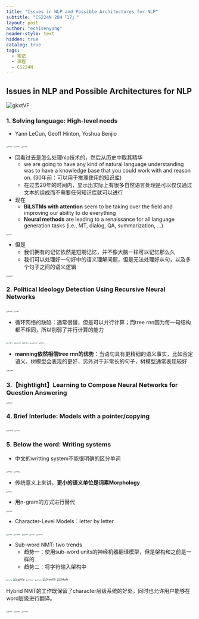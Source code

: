 ```yaml
---
title: "Issues in NLP and Possible Architectures for NLP"
subtitle: "CS224N 284「17」"
layout: post
author: "echisenyang"
header-style: text
hidden: true
catalog: true
tags:
  - 笔记
  - 课程
  - CS224N
---
```




## Issues in NLP and Possible Architectures for NLP

![gkxtVF](https://gitee.com/echisenyang/GiteeForUpicUse/raw/master/uPic/gkxtVF.png)

### 1. Solving language: High-level needs

- Yann LeCun, Geoff Hinton, Yoshua Benjio

<img src="https://gitee.com/echisenyang/GiteeForUpicUse/raw/master/uPic/n9mf7J.png" alt="n9mf7J" style="zoom:25%;" />

<img src="https://gitee.com/echisenyang/GiteeForUpicUse/raw/master/uPic/Or7Dav.png" alt="Or7Dav" style="zoom:25%;" />

<img src="https://gitee.com/echisenyang/GiteeForUpicUse/raw/master/uPic/jhPzcW.png" alt="jhPzcW" style="zoom:25%;" />

- 回看过去是怎么处理nlp技术的，然后从历史中取其精华
  -  we are going to have any kind of natural language understanding was to have a knowledge base that you could work with and reason on. (30年前：可以用于推理使用的知识库)
  - 在过去20年的时间内，显示出实际上有很多自然语言处理是可以仅仅通过文本的组成而不需要任何知识库就可以进行
- 现在
  - **BiLSTMs with attention** seem to be taking over the field and improving our ability to do everything
  - **Neural methods** are leading to a renaissance for all language generation tasks (i.e., MT, dialog, QA, summarization, …)

<img src="https://gitee.com/echisenyang/GiteeForUpicUse/raw/master/uPic/nYuLyl.png" alt="nYuLyl" style="zoom:25%;" />

- 但是
  - 我们拥有的记忆依然是短期记忆，并不像大脑一样可以记忆那么久
  - 我们可以处理好一句好中的语义理解问题，但是无法处理好从句，以及多个句子之间的语义逻辑

<img src="https://gitee.com/echisenyang/GiteeForUpicUse/raw/master/uPic/NguXaX.png" alt="NguXaX" style="zoom:25%;" />

### 2. Political Ideology Detection Using Recursive Neural Networks

<img src="https://gitee.com/echisenyang/GiteeForUpicUse/raw/master/uPic/HyXAlg.png" alt="HyXAlg" style="zoom:25%;" />

<img src="https://gitee.com/echisenyang/GiteeForUpicUse/raw/master/uPic/I2uiEf.png" alt="I2uiEf" style="zoom:25%;" />

- 循环网络的缺陷：通常很慢，但是可以并行计算；而tree rnn因为每一句结构都不相同，所以削弱了并行计算的能力

<img src="https://gitee.com/echisenyang/GiteeForUpicUse/raw/master/uPic/ocTR23.png" alt="ocTR23" style="zoom:25%;" />

<img src="https://gitee.com/echisenyang/GiteeForUpicUse/raw/master/uPic/HaoHhN.png" alt="HaoHhN" style="zoom:25%;" />

<img src="https://gitee.com/echisenyang/GiteeForUpicUse/raw/master/uPic/MF0Dps.png" alt="MF0Dps" style="zoom:25%;" />

<img src="https://gitee.com/echisenyang/GiteeForUpicUse/raw/master/uPic/wd3YcM.png" alt="wd3YcM" style="zoom:25%;" />

<img src="https://gitee.com/echisenyang/GiteeForUpicUse/raw/master/uPic/VArCdr.png" alt="VArCdr" style="zoom:25%;" />

- **manning依然相信tree rnn的优势**：当语句具有更精细的语义事实，比如否定语义、树模型会表现的更好，另外对于非常长的句子，树模型通常表现较好

<img src="https://gitee.com/echisenyang/GiteeForUpicUse/raw/master/uPic/aEHyW8.png" alt="aEHyW8" style="zoom:25%;" />

### 3.【hightlight】Learning to Compose Neural Networks for Question Answering

<img src="https://gitee.com/echisenyang/GiteeForUpicUse/raw/master/uPic/J6m2jZ.png" alt="J6m2jZ" style="zoom:25%;" />

### 4. Brief Interlude: Models with a pointer/copying

<img src="https://gitee.com/echisenyang/GiteeForUpicUse/raw/master/uPic/nG1WNy.png" alt="nG1WNy" style="zoom:25%;" />

<img src="https://gitee.com/echisenyang/GiteeForUpicUse/raw/master/uPic/TrOlLV.png" alt="TrOlLV" style="zoom:25%;" />

### 5. Below the word: Writing systems

- 中文的writting system不能很明确的区分单词

<img src="https://gitee.com/echisenyang/GiteeForUpicUse/raw/master/uPic/fPRdYu.png" alt="fPRdYu" style="zoom:25%;" />

<img src="https://gitee.com/echisenyang/GiteeForUpicUse/raw/master/uPic/mHPquy.png" alt="mHPquy" style="zoom:25%;" />

- 传统意义上来讲，**更小的语义单位是词素Morphology** 

<img src="https://gitee.com/echisenyang/GiteeForUpicUse/raw/master/uPic/iHD7Cz.png" alt="iHD7Cz" style="zoom:25%;" />

- 用n-gram的方式进行替代

<img src="https://gitee.com/echisenyang/GiteeForUpicUse/raw/master/uPic/njPw4P.png" alt="njPw4P" style="zoom:25%;" />

- Character-Level Models：letter by letter

<img src="https://gitee.com/echisenyang/GiteeForUpicUse/raw/master/uPic/GOdtks.png" alt="GOdtks" style="zoom:25%;" />

<img src="https://gitee.com/echisenyang/GiteeForUpicUse/raw/master/uPic/KY6PRd.png" alt="KY6PRd" style="zoom:25%;" />

<img src="https://gitee.com/echisenyang/GiteeForUpicUse/raw/master/uPic/QgCBIs.png" alt="QgCBIs" style="zoom:25%;" />

<img src="https://gitee.com/echisenyang/GiteeForUpicUse/raw/master/uPic/krS12J.png" alt="krS12J" style="zoom:25%;" />

<img src="https://gitee.com/echisenyang/GiteeForUpicUse/raw/master/uPic/HdYTUv.png" alt="HdYTUv" style="zoom:25%;" />

- Sub-word NMT: two trends
  - 趋势一：使用sub-word units的神经机器翻译模型，但是架构和之前是一样的
  - 趋势二：将字符输入架构中

<img src="https://gitee.com/echisenyang/GiteeForUpicUse/raw/master/uPic/fvLr3g.png" alt="fvLr3g" style="zoom:25%;" />

<img src="https://gitee.com/echisenyang/GiteeForUpicUse/raw/master/uPic/cqAt1p.png" alt="cqAt1p" style="zoom: 50%;" />

<img src="https://gitee.com/echisenyang/GiteeForUpicUse/raw/master/uPic/OCwRkW.png" alt="OCwRkW" style="zoom:25%;" />

<img src="https://gitee.com/echisenyang/GiteeForUpicUse/raw/master/uPic/uSObKk.png" alt="uSObKk" style="zoom:25%;" />

<img src="https://gitee.com/echisenyang/GiteeForUpicUse/raw/master/uPic/Drxw0R.png" alt="Drxw0R" style="zoom: 50%;" />

<img src="https://gitee.com/echisenyang/GiteeForUpicUse/raw/master/uPic/Zt9zAt.png" alt="Zt9zAt" style="zoom: 50%;" />

Hybrid NMT的工作既保留了character层级系统的好处，同时也允许用户能够在word层级进行翻译。

<img src="https://gitee.com/echisenyang/GiteeForUpicUse/raw/master/uPic/eEg57o.png" alt="eEg57o" style="zoom:25%;" />

<img src="https://gitee.com/echisenyang/GiteeForUpicUse/raw/master/uPic/i0ypWy.png" alt="i0ypWy" style="zoom:25%;" />

<img src="https://gitee.com/echisenyang/GiteeForUpicUse/raw/master/uPic/CVTHwv.png" alt="CVTHwv" style="zoom:25%;" />

